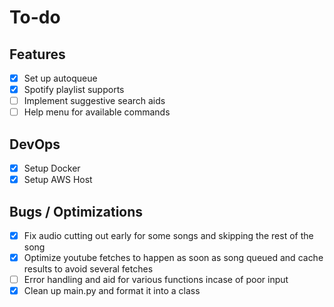 # To-do
## Features
- [x] Set up autoqueue
- [x] Spotify playlist supports
- [ ] Implement suggestive search aids
- [ ] Help menu for available commands

## DevOps
- [x] Setup Docker
- [x] Setup AWS Host

## Bugs / Optimizations
- [x] Fix audio cutting out early for some songs and skipping the rest of the song
- [x] Optimize youtube fetches to happen as soon as song queued and cache results to avoid several fetches
- [ ] Error handling and aid for various functions incase of poor input
- [x] Clean up main.py and format it into a class